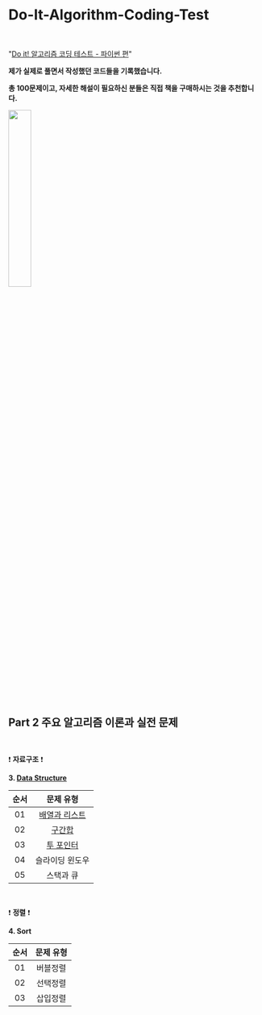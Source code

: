 # Do-It-Algorithm-Coding-Test

<br/>

"[Do it! 알고리즘 코딩 테스트 - 파이썬 편](http://www.yes24.com/Product/Goods/111686187)"

**제가 실제로 풀면서 작성했던 코드들을 기록했습니다.**

**총 100문제이고, 자세한 해설이 필요하신 분들은 직접 책을 구매하시는 것을 추천합니다.**

<img src = "https://user-images.githubusercontent.com/97127994/204630861-e275be57-ec4b-44c2-a5c2-77faec88fa95.jpeg" width="30%" height="30%">

<br/>


## Part 2 주요 알고리즘 이론과 실전 문제

<br/>

:exclamation: **자료구조** :exclamation:


**3. [Data Structure](https://github.com/eric98040/Do-It-Algorithm-Coding-Test/tree/main/3_Data_Structure)**


|       순서        |         문제 유형       |   
|:-----:|:-----:|
|01|[배열과 리스트](https://github.com/eric98040/Do-It-Algorithm-Coding-Test/tree/main/3_Data_Structure/1_%EB%B0%B0%EC%97%B4%EA%B3%BC%20%EB%A6%AC%EC%8A%A4%ED%8A%B8)|
|02|[구간합](https://github.com/eric98040/Do-It-Algorithm-Coding-Test/tree/main/3_Data_Structure/2_%EA%B5%AC%EA%B0%84%ED%95%A9)|
|03|[투 포인터](https://github.com/eric98040/Do-It-Algorithm-Coding-Test/tree/main/3_Data_Structure/3_%ED%88%AC%20%ED%8F%AC%EC%9D%B8%ED%84%B0)|
|04|슬라이딩 윈도우|
|05|스택과 큐|

<br/>

:exclamation: **정렬** :exclamation:

**4. Sort**


|       순서        |         문제 유형       |   
|:-----:|:-----:|
|01|버블정렬|
|02|선택정렬|
|03|삽입정렬|
